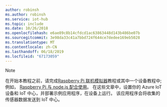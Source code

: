 ```yaml
---
author: robinsh
ms.author: robinsh
ms.service: iot-hub
ms.topic: include
ms.date: 10/26/2018
ms.openlocfilehash: e6ae89c8b14cfdcd1ac63863448d143b486be07b
ms.sourcegitcommit: 3e98da33c41a7bbd724f644ce7dedee169eb5028
ms.translationtype: MT
ms.contentlocale: zh-CN
ms.lasthandoff: 06/18/2019
ms.locfileid: "67173059"
---
```

> [!NOTE]
> 在开始本教程之前，请完成[Raspberry Pi 联机模拟器](../articles/iot-hub/iot-hub-raspberry-pi-web-simulator-get-started.md)教程或其中一个设备教程中; 例如， [Raspberry Pi 与 node.js 配合使用](../articles/iot-hub/iot-hub-raspberry-pi-kit-node-get-started.md)。 在这些文章中，设置你的 Azure IoT 设备和 IoT 中心，并部署示例应用程序，在设备上运行。 该应用程序会将收集的传感器数据发送到 IoT 中心。
